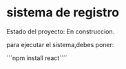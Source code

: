 <h1> sistema de registro</h1>

Estado del proyecto: En construccion.

para ejecutar el sistema,debes poner:

´´´npm install react´´´´
